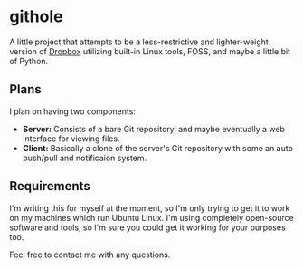 # githole

A little project that attempts to be a less-restrictive and lighter-weight version of [Dropbox](http://www.dropbox.com/) utilizing built-in Linux tools, FOSS, and maybe a little bit of Python.

## Plans

I plan on having two components:
* **Server:** Consists of a bare Git repository, and maybe eventually a web interface for viewing files.
* **Client:** Basically a clone of the server's Git repository with some an auto push/pull and notificaion system.


## Requirements

I'm writing this for myself at the moment, so I'm only trying to get it to work on my machines which run Ubuntu Linux. I'm using completely open-source software and tools, so I'm sure you could get it working for your purposes too.

Feel free to contact me with any questions.


